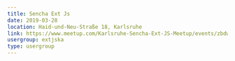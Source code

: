 ```yaml
---
title: Sencha Ext Js
date: 2019-03-28
location: Haid-und-Neu-Straße 18, Karlsruhe
link: https://www.meetup.com/Karlsruhe-Sencha-Ext-JS-Meetup/events/zbdwcpyzfblc/
usergroup: extjska
type: usergroup
---
```

